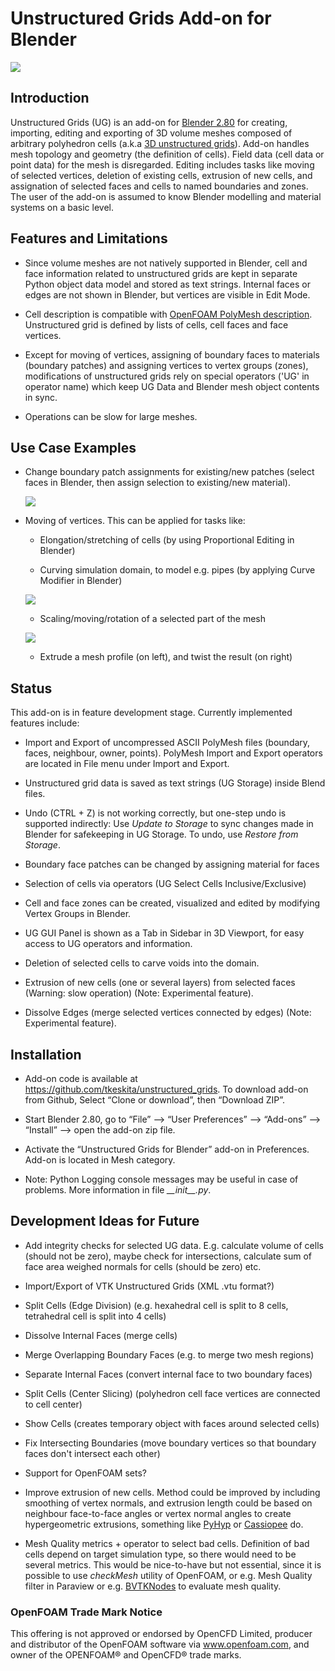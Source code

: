 # Unstructured Grids Add-on for Blender

<p align="left"><img src="examples/ug_title.png"></p>

## Introduction

Unstructured Grids (UG) is an add-on for [Blender
2.80](https://www.blender.org) for creating, importing, editing and exporting of
3D volume meshes composed of arbitrary polyhedron cells (a.k.a [3D
unstructured grids](https://en.wikipedia.org/wiki/Unstructured_grid)).
Add-on handles mesh topology and geometry (the definition of cells).
Field data (cell data or point data) for the mesh is disregarded.
Editing includes tasks like moving of selected vertices, deletion of
existing cells, extrusion of new cells, and assignation of selected
faces and cells to named boundaries and zones. The user of the add-on
is assumed to know Blender modelling and material systems on a basic
level.


## Features and Limitations

- Since volume meshes are not natively supported in Blender, 
  cell and face information related to unstructured grids are kept in
  separate Python object data model and stored as text strings.
  Internal faces or edges are not shown in Blender, but vertices are
  visible in Edit Mode.

- Cell description is compatible with
  [OpenFOAM PolyMesh description](https://cfd.direct/openfoam/user-guide/mesh-description/).
  Unstructured grid is defined by lists of cells, cell faces and face
  vertices.

- Except for moving of vertices, assigning of boundary faces to
  materials (boundary patches) and assigning vertices to vertex groups
  (zones), modifications of unstructured grids rely on special
  operators ('UG' in operator name) which keep UG Data and Blender
  mesh object contents in sync.

- Operations can be slow for large meshes.


## Use Case Examples

- Change boundary patch assignments for existing/new patches (select
  faces in Blender, then assign selection to existing/new
  material).

  <p align="left"><img src="examples/ug_boundary_patch_assign.png"></p>

- Moving of vertices. This can be applied for tasks like:
  
  - Elongation/stretching of cells (by using Proportional Editing in
    Blender)

  - Curving simulation domain, to model e.g. pipes (by applying Curve
    Modifier in Blender)

  <p align="left"><img src="examples/ug_stretch_and_bend.png"></p>

  - Scaling/moving/rotation of a selected part of the mesh

  <p align="left"><img src="examples/ug_extrude_and_twist.png"></p>

  - Extrude a mesh profile (on left), and twist the result (on right)


## Status

This add-on is in feature development stage.
Currently implemented features include:

- Import and Export of uncompressed ASCII PolyMesh files (boundary, faces,
  neighbour, owner, points). PolyMesh Import and Export operators are located
  in File menu under Import and Export.

- Unstructured grid data is saved as text strings (UG Storage) inside Blend files.

- Undo (CTRL + Z) is not working correctly, but one-step undo is
  supported indirectly: Use *Update to Storage* to sync changes made
  in Blender for safekeeping in UG Storage. To undo, use *Restore from
  Storage*.

- Boundary face patches can be changed by assigning material for faces

- Selection of cells via operators (UG Select Cells Inclusive/Exclusive)

- Cell and face zones can be created, visualized and edited by
  modifying Vertex Groups in Blender.

- UG GUI Panel is shown as a Tab in Sidebar in 3D Viewport, for easy
  access to UG operators and information.

- Deletion of selected cells to carve voids into the domain.

- Extrusion of new cells (one or several layers) from selected faces
  (Warning: slow operation) (Note: Experimental feature).

- Dissolve Edges (merge selected vertices connected by edges)
  (Note: Experimental feature).


## Installation

- Add-on code is available at
  https://github.com/tkeskita/unstructured_grids. To download add-on from
  Github, Select “Clone or download”, then “Download ZIP”.

- Start Blender 2.80, go to “File” –> “User Preferences” –> “Add-ons” –> “Install” –> open the add-on zip file.

- Activate the “Unstructured Grids for Blender” add-on in Preferences. Add-on is located in
  Mesh category.

- Note: Python Logging console messages may be useful in case of problems.
  More information in file *\_\_init\_\_.py*.


## Development Ideas for Future

- Add integrity checks for selected UG data. E.g. calculate volume of
  cells (should not be zero), maybe check for intersections, calculate
  sum of face area weighed normals for cells (should be zero) etc.

- Import/Export of VTK Unstructured Grids (XML .vtu format?)

- Split Cells (Edge Division) (e.g. hexahedral cell is split to 8
  cells, tetrahedral cell is split into 4 cells)

- Dissolve Internal Faces (merge cells)

- Merge Overlapping Boundary Faces (e.g. to merge two mesh regions)

- Separate Internal Faces (convert internal face to two boundary faces)

- Split Cells (Center Slicing) (polyhedron cell face vertices are
  connected to cell center)

- Show Cells (creates temporary object with faces around
  selected cells)

- Fix Intersecting Boundaries (move boundary vertices so
  that boundary faces don't intersect each other)

- Support for OpenFOAM sets?

- Improve extrusion of new cells. Method could be improved by
  including smoothing of vertex normals, and extrusion length could be
  based on neighbour face-to-face angles or vertex normal angles to
  create hypergeometric extrusions, something like
  [PyHyp](https://github.com/mdolab/pyhyp) or
  [Cassiopee](http://elsa.onera.fr/Cassiopee/) do.

- Mesh Quality metrics + operator to select bad cells. Definition of
  bad cells depend on target simulation type, so there would need to
  be several metrics. This would be nice-to-have but not essential,
  since it is possible to use *checkMesh* utility of OpenFOAM, or
  e.g. Mesh Quality filter in Paraview or e.g.
  [BVTKNodes](https://github.com/tkeskita/BVtkNodes)
  to evaluate mesh quality.


### OpenFOAM Trade Mark Notice

This offering is not approved or endorsed by OpenCFD Limited, producer
and distributor of the OpenFOAM software via www.openfoam.com, and
owner of the OPENFOAM® and OpenCFD® trade marks.
